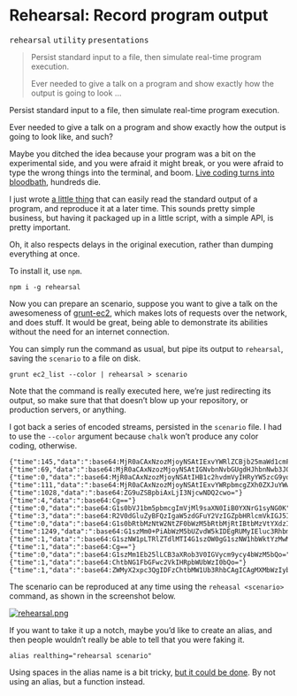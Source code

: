 <div></div>

<h1>Rehearsal: Record program output</h1>

<p><kbd>rehearsal</kbd> <kbd>utility</kbd> <kbd>presentations</kbd></p>

<blockquote><p>Persist standard input to a file, then simulate real-time program execution.</p><blockquote></blockquote> <p>Ever needed to give a talk on a program and show exactly how the output is going to look &#x2026;</p></blockquote>

<div><p>Persist standard input to a file, then simulate real-time program execution.</p></div>

<div></div>

<div><blockquote></blockquote> <p>Ever needed to give a talk on a program and show exactly how the output is going to look like, and such?</p> <p>Maybe you ditched the idea because your program was a bit on the experimental side, and you were afraid it might break, or you were afraid to type the wrong things into the terminal, and boom. <a href="http://net.tutsplus.com/articles/editorials/the-holy-grail-of-conference-talks-live-coding/" target="_blank">Live coding turns into bloodbath</a>, hundreds die.</p></div>

<div><p>I just wrote <a href="https://github.com/bevacqua/rehearsal" target="_blank" aria-label="bevacqua/rehearsal on GitHub">a little thing</a> that can easily read the standard output of a program, and reproduce it at a later time. This sounds pretty simple business, but having it packaged up in a little script, with a simple API, is pretty important.</p> <p>Oh, it also respects delays in the original execution, rather than dumping everything at once.</p> <p>To install it, use <code class="md-code md-code-inline">npm</code>.</p> <pre class="md-code-block"><code class="md-code md-lang-bash">npm i -g rehearsal
</code></pre> <p>Now you can prepare an scenario, suppose you want to give a talk on the awesomeness of <a href="https://github.com/bevacqua/grunt-ec2" target="_blank" aria-label="bevacqua/grunt-ec2 on GitHub">grunt-ec2</a>, which makes lots of requests over the network, and does stuff. It would be great, being able to demonstrate its abilities without the need for an internet connection.</p> <p>You can simply run the command as usual, but pipe its output to <code class="md-code md-code-inline">rehearsal</code>, saving the <code class="md-code md-code-inline">scenario</code> to a file on disk.</p> <pre class="md-code-block"><code class="md-code md-lang-bash">grunt ec2_list --color | rehearsal &gt; scenario
</code></pre> <p>Note that the command is really executed here, we&#x2019;re just redirecting its output, so make sure that that doesn&#x2019;t blow up your repository, or production servers, or anything.</p> <p>I got back a series of encoded streams, persisted in the <code class="md-code md-code-inline">scenario</code> file. I had to use the <code class="md-code md-code-inline">--color</code> argument because <code class="md-code md-code-inline">chalk</code> won&#x2019;t produce any color coding, otherwise.</p> <pre class="md-code-block"><code class="md-code">{&quot;time&quot;:145,&quot;data&quot;:&quot;:base64:MjR0aCAxNzozMjoyNSAtIExvYWRlZCBjb25maWd1cmF0aW9uIGZvciBncnVudCBlbnZpcm9ubWVudAo=&quot;}
{&quot;time&quot;:69,&quot;data&quot;:&quot;:base64:MjR0aCAxNzozMjoyNSAtIGNvbnNvbGUgdHJhbnNwb3J0IGVuYWJsZWQK&quot;}
{&quot;time&quot;:0,&quot;data&quot;:&quot;:base64:MjR0aCAxNzozMjoyNSAtIHB1c2hvdmVyIHRyYW5zcG9ydCBvZmYKMjR0aCAxNzozMjoyNSAtIHBhcGVydHJhaWwgdHJhbnNwb3J0IG9mZgo=&quot;}
{&quot;time&quot;:111,&quot;data&quot;:&quot;:base64:MjR0aCAxNzozMjoyNSAtIExvYWRpbmcgZXh0ZXJuYWwgdGFza3MuLi4=&quot;}
{&quot;time&quot;:1028,&quot;data&quot;:&quot;:base64:ZG9uZSBpbiAxLjI3NjcwNDQ2cwo=&quot;}
{&quot;time&quot;:4,&quot;data&quot;:&quot;:base64:Cg==&quot;}
{&quot;time&quot;:0,&quot;data&quot;:&quot;:base64:G1s0bVJ1bm5pbmcgImVjMl9saXN0IiB0YXNrG1syNG0K&quot;}
{&quot;time&quot;:3,&quot;data&quot;:&quot;:base64:R2V0dGluZyBFQzIgaW5zdGFuY2VzIGZpbHRlcmVkIGJ5IBtbMzZtcnVubmluZxtbMzltIHN0YXRlLi4uCg==&quot;}
{&quot;time&quot;:0,&quot;data&quot;:&quot;:base64:G1s0bRtbMzNtW2NtZF0bWzM5bRtbMjRtIBtbMzVtYXdzIGVjMiBkZXNjcmliZS1pbnN0YW5jZXMgLS1maWx0ZXJzIE5hbWU9aW5zdGFuY2Utc3RhdGUtbmFtZSxWYWx1ZXM9cnVubmluZxtbMzltCg==&quot;}
{&quot;time&quot;:1249,&quot;data&quot;:&quot;:base64:G1szMm0+PiAbWzM5bUZvdW5kIDEgRUMyIEluc3RhbmNlKHMpCg==&quot;}
{&quot;time&quot;:1,&quot;data&quot;:&quot;:base64:G1szNW1pLTRlZTdlMTI4G1szOW0gG1szNW1hbWktYzMwMzYwYWEbWzM5bSAoG1szMm1ydW5uaW5nG1szOW0pIFsbWzM2bXByb2R1Y3Rpb24bWzM5bV0gb24gG1s0bTEwNy4yMC4xOTguMjM5G1syNG0K&quot;}
{&quot;time&quot;:1,&quot;data&quot;:&quot;:base64:Cg==&quot;}
{&quot;time&quot;:0,&quot;data&quot;:&quot;:base64:G1szMm1Eb25lLCB3aXRob3V0IGVycm9ycy4bWzM5bQo=&quot;}
{&quot;time&quot;:1,&quot;data&quot;:&quot;:base64:ChtbNG1FbGFwc2VkIHRpbWUbWzI0bQo=&quot;}
{&quot;time&quot;:1,&quot;data&quot;:&quot;:base64:ZWMyX2xpc3QgIDFzChtbMW1Ub3RhbCAgICAgMXMbWzIybQo=&quot;}
</code></pre> <p>The scenario can be reproduced at any time using the <code class="md-code md-code-inline">reheasal &lt;scenario&gt;</code> command, as shown in the screenshot below.</p> <p><a href="https://github.com/bevacqua/rehearsal" target="_blank" aria-label="bevacqua/rehearsal on GitHub"><img alt="rehearsal.png" class="" src="https://i.imgur.com/boNkRem.png"></a></p> <p>If you want to take it up a notch, maybe you&#x2019;d like to create an alias, and then people wouldn&#x2019;t really be able to tell that you were faking it.</p> <pre class="md-code-block"><code class="md-code md-lang-bash"><span class="md-code-built_in">alias</span> realthing=<span class="md-code-string">&quot;rehearsal scenario&quot;</span>
</code></pre> <p>Using spaces in the alias name is a bit tricky, <a href="http://superuser.com/q/105375" target="_blank" aria-label="Bash: Spaces in alias name">but it could be done</a>. By not using an alias, but a function instead.</p></div>
